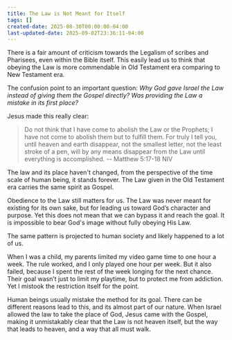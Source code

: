 ```yaml
---
title: The Law is Not Meant for Itself
tags: []
created-date: 2025-08-30T00:00:00-04:00
last-updated-date: 2025-09-02T23:36:11-04:00
---
```


There is a fair amount of criticism towards the Legalism of scribes and Pharisees, even within the Bible itself. This easily lead us to think that obeying the Law is more commendable in Old Testament era comparing to New Testament era.

The confusion point to an important question: *Why God gave Israel the Law instead of giving them the Gospel directly? Was providing the Law a mistake in its first place?*

Jesus made this really clear:

> Do not think that I have come to abolish the Law or the Prophets; I have not come to abolish them but to fulfill them. For truly I tell you, until heaven and earth disappear, not the smallest letter, not the least stroke of a pen, will by any means disappear from the Law until everything is accomplished.
> -- Matthew 5:17-18 NIV

The law and its place haven't changed, from the perspective of the time scale of human being, it stands forever. The Law given in the Old Testament era carries the same spirit as Gospel.

Obedience to the Law still matters for us. The Law was never meant for existing for its own sake, but for leading us toward God’s character and purpose. Yet this does not mean that we can bypass it and reach the goal. It is impossible to bear God's image without fully obeying His Law.

The same pattern is projected to human society and likely happened to a lot of us. 

When I was a child, my parents limited my video game time to one hour a week. The rule worked, and I only played one hour per week. But it also failed, because I spent the rest of the week longing for the next chance. Their goal wasn’t just to limit my playtime, but to protect me from addiction. Yet I mistook the restriction itself for the point.

Human beings usually mistake the method for its goal. There can be different reasons lead to this, and its almost part of our nature. When Israel allowed the law to take the place of God, Jesus came with the Gospel, making it unmistakably clear that the Law is not heaven itself, but the way that leads to heaven, and a way that all must walk.
